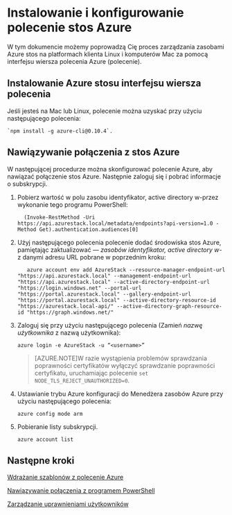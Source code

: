 <properties
    pageTitle="Nawiązywanie połączenia z Azure stos polecenie | Microsoft Azure"
    description="Dowiedz się, jak wdrożyć zasobów w stos Azure i zarządzanie nimi za pomocą interfejsu wiersza polecenia i platform (polecenie)"
    services="azure-stack"
    documentationCenter=""
    authors="HeathL17"
    manager="byronr"
    editor=""/>

<tags
    ms.service="azure-stack"
    ms.workload="na"
    ms.tgt_pltfrm="na"
    ms.devlang="na"
    ms.topic="article"
    ms.date="10/19/2016"
    ms.author="helaw"/>

# <a name="install-and-configure-azure-stack-cli"></a>Instalowanie i konfigurowanie polecenie stos Azure

W tym dokumencie możemy poprowadzą Cię proces zarządzania zasobami Azure stos na platformach klienta Linux i komputerów Mac za pomocą interfejsu wiersza polecenia Azure (polecenie).  

## <a name="install-azure-stack-cli"></a>Instalowanie Azure stosu interfejsu wiersza polecenia

Jeśli jesteś na Mac lub Linux, polecenie można uzyskać przy użyciu następującego polecenia:
  
    `npm install -g azure-cli@0.10.4`.


## <a name="connect-to-azure-stack"></a>Nawiązywanie połączenia z stos Azure
W następującej procedurze można skonfigurować polecenie Azure, aby nawiązać połączenie stos Azure. Następnie zaloguj się i pobrać informacje o subskrypcji.

1.  Pobierz wartość w polu zasobu identyfikator, active directory w-przez wykonanie tego programu PowerShell:
        
          (Invoke-RestMethod -Uri https://api.azurestack.local/metadata/endpoints?api-version=1.0 -Method Get).authentication.audiences[0]

2.  Użyj następującego polecenia polecenie dodać środowiska stos Azure, pamiętając zaktualizować *— zasobów identyfikator, active directory w-* z danymi adresu URL pobrane w poprzednim kroku:

           azure account env add AzureStack --resource-manager-endpoint-url "https://api.azurestack.local" --management-endpoint-url "https://api.azurestack.local" --active-directory-endpoint-url  "https://login.windows.net" --portal-url "https://portal.azurestack.local" --gallery-endpoint-url "https://portal.azurestack.local" --active-directory-resource-id "https://azurestack.local-api/" --active-directory-graph-resource-id "https://graph.windows.net/"

3.  Zaloguj się przy użyciu następującego polecenia (Zamień *nazwę użytkownika* z nazwą użytkownika):

        azure login -e AzureStack -u “<username>”

    >[AZURE.NOTE]W razie wystąpienia problemów sprawdzania poprawności certyfikatów wyłączyć sprawdzanie poprawności certyfikatu, uruchamiając polecenie `set        NODE_TLS_REJECT_UNAUTHORIZED=0`.

4.  Ustawianie trybu Azure konfiguracji do Menedżera zasobów Azure przy użyciu następującego polecenia:

        azure config mode arm

5.  Pobieranie listy subskrypcji.

        azure account list     

## <a name="next-steps"></a>Następne kroki

[Wdrażanie szablonów z polecenie Azure](azure-stack-deploy-template-command-line.md)

[Nawiązywanie połączenia z programem PowerShell](azure-stack-connect-powershell.md)

[Zarządzanie uprawnieniami użytkowników](azure-stack-manage-permissions.md)
